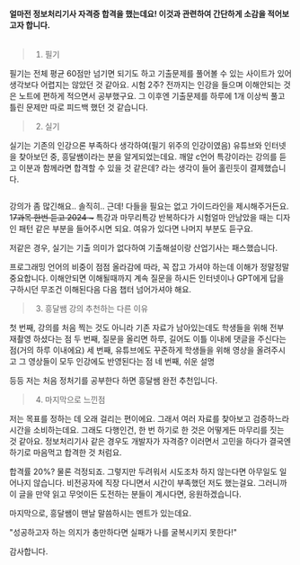 <h4 id="얼마전-정보처리기사-자격증-합격을-했는데요-이것과-관련하여-간단하게-소감을-적어보고자-합니다">얼마전 정보처리기사 자격증 합격을 했는데요! 이것과 관련하여 간단하게 소감을 적어보고자 합니다.</h4>
<p><img alt="" src="https://velog.velcdn.com/images/jhp21c/post/3edb0032-9aee-46cc-b898-3d87e0c6d193/image.png" /></p>
<blockquote>
<ol>
<li>필기</li>
</ol>
</blockquote>
<p>필기는 전체 평균 60점만 넘기면 되기도 하고 기출문제를 풀어볼 수 있는 사이트가 있어 생각보다 어렵지는 않았던 것 같아요. 시험 2주? 전까지는 인강을 들으며 이해안되는 것은 노트에 편하게 적으면서 공부했구요. 그 이후엔 기출문제를 하루에 1개 이상씩 풀고 틀린 문제만 따로 피드백 했던 것 같습니다.</p>
<blockquote>
<ol start="2">
<li>실기</li>
</ol>
</blockquote>
<p>실기는 기존의 인강으론 부족하다 생각하여(필기 위주의 인강이였음) 유튜브와 인터넷을 찾아보던 중, 흥달쌤이라는 분을 알게되었는데요. 깨알 c언어 특강이라는 강의를 듣고 이분과 함께라면 합격할 수 있을 것 같은데? 라는 생각이 들어 홀린듯이 결제했습니다.</p>
<p><img alt="" src="https://velog.velcdn.com/images/jhp21c/post/43170745-d822-4b1f-b5be-c8df3a68739a/image.png" /></p>
<p>강의가 좀 많긴해요.. 솔직히.. 근데! 다들을 필요는 없고 가이드라인을 제시해주거든요. 1<del>7과목 한번 듣고 2024 ~</del> 특강과 마무리특강 반복하다가 시험얼마 안남았을 때는 디자인 패턴 같은 부분을 들어주시면 되요. 여유가 있다면 나머지 부분도 듣구요.</p>
<p>저같은 경우, 실기는 기출 의미가 없다하여 기출해설이랑 산업기사는 패스했습니다. </p>
<p>프로그래밍 언어의 비중이 점점 올라감에 따라, 꼭 잡고 가셔야 하는데 이해가 정말정말 중요합니다. 이해안되면 이해될때까지 계속 질문을 하시든 인터넷이나 GPT에게 답을 구하시던 무조건 이해된다음 다음 챕터 넘어가셔야 해요.</p>
<blockquote>
<ol start="3">
<li>흥달쌤 강의 추천하는 다른 이유</li>
</ol>
</blockquote>
<p>첫 번째, 강의를 처음 찍는 것도 아니라 기존 자료가 남아있는데도 학생들을 위해 전부 재촬영 하셨다는 점
두 번째, 질문을 올리면 하루, 길어도 이틀 이내에 댓글을 주신다는 점(거의 하루 이내에요)
세 번째, 유튜브에도 꾸준하게 학생들을 위해 영상을 올려주시고 그 영상들이 모두 인강에도 반영된다는 점
네 번째, 쉬운 설명</p>
<p>등등 저는 처음 정처기를 공부한다 하면 흥달쌤 완전 추천입니다.</p>
<blockquote>
<ol start="4">
<li>마지막으로 느낀점</li>
</ol>
</blockquote>
<p>저는 목표를 정하는 데 오래 걸리는 편이에요. 그래서 여러 자료를 찾아보고 검증하느라 시간을 소비하는데요. 
그래도 다행인건, 한 번 하기로 한 것은 어떻게든 마무리를 짓는 것 같아요. 정보처리기사 같은 경우도 개발자가 자격증? 이러면서 고민을 하다가 결국엔 하기로 마음먹고 합격한 것 처럼요.</p>
<p>합격률 20%? 물론 걱정되죠. 그렇지만 두려워서 시도조차 하지 않는다면 아무일도 일어나지 않습니다. 비전공자에 직장 다니면서 시간이 부족했던 저도 했는걸요. 그러니까 이 글을 만약 읽고 무엇이든 도전하는 분들이 계시다면, 응원하겠습니다.</p>
<p>마지막으로, 흥달쌤이 맨날 말씀하시는 멘트가 있는데요. </p>
<p>&quot;성공하고자 하는 의지가 충만하다면 실패가 나를 굴복시키지 못한다!&quot;</p>
<p>감사합니다.</p>